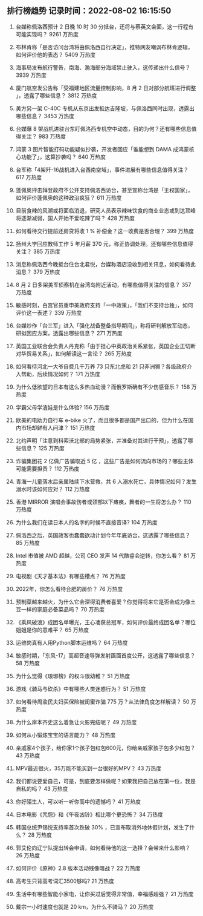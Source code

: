 
## 排行榜趋势 记录时间：2022-08-02 16:15:50
  
  1. 台媒称佩洛西预计 2 日晚 10 时 30 分抵台，还将与蔡英文会面，这一行程有可能实现吗？ 9261 万热度
    
  2. 布林肯称「是否访问台湾将由佩洛西自行决定」，推特网友嘲讽布林肯逻辑，如何评价他的表态？ 5409 万热度
    
  3. 海事局发布航行警告，南海、渤海部分海域禁止驶入，这传递出什么信号？ 3939 万热度
    
  4. 厦门航空发公告称「受福建地区流量控制影响，8 月 2 日对部分航班进行调整 ​」，透露了哪些信息？ 3812 万热度
    
  5. 美方另一架 C-40C 专机从东京出发抵达吉隆坡，与佩洛西同时出现，透露出哪些信息？ 3453 万热度
    
  6. 台媒曝 8 架战机进驻台东盯佩洛西专机空中动态，目的为何？还有哪些信息值得关注？ 983 万热度
    
  7. 鸿蒙 3 图片智能打码功能疑似抄袭，开发者回应「谁能想到 DAMA 成鸿蒙核心功能了」，这算抄袭吗？ 640 万热度
    
  8. 台军称「4架歼-16战机进入台西南空域」，事件进展有哪些信息值得关注？ 617 万热度
    
  9. 蓬佩奥抨击拜登政府不公开支持佩洛西访台，甚至宣称台湾是「主权国家」，如何评价蓬佩奥的这种政治疯狂？ 611 万热度
    
  10. 目前食辣的风潮或将面临消退，研究人员表示辣味饮食的商业业态或到达顶峰将逐渐减弱，国人开始不爱吃辣了吗？ 428 万热度
    
  11. 如何看待交行提前还房贷将收 1 % 补偿金？这一收费是否合理？ 399 万热度
    
  12. 扬州大学回应教师工作 5 年月薪 370 元，称正协调处理。还有哪些信息值得关注？ 385 万热度
    
  13. 消息称佩洛西今晚抵台住台北君悦，台媒称酒店没收到相关讯息，如何看待此消息？ 379 万热度
    
  14. 8 月 2 日多架美军侦察机在台湾岛附近活动，有哪些值得关注的信息？ 357 万热度
    
  15. 敏感时刻，白宫官员重申美政府支持「一中政策」，「我们不支持台独」，如何评价这一表述？ 339 万热度
    
  16. 台媒炒作「台三军」进入「强化战备整备指导期间」，称将研判解放军动态，研拟因应方案，透露出哪些信息？ 271 万热度
    
  17. 英国工业联合会负责人丹克称「由于担心中英政治关系紧张，英国企业正切断对华贸易关系」，如何解读这一言论？ 265 万热度
    
  18. 如何看待河北一大爷自费几千万养 73 只东北虎和 21 只非洲狮？各级政府介入帮助，后续情况如何？ 171 万热度
    
  19. 为什么低欲望的日本有这么多热血动漫？而俄罗斯确有不少伤感音乐？ 158 万热度
    
  20. 学霸父母学渣娃是什么体验? 156 万热度
    
  21. 欧美的电助力自行车 e-bike 火了，而且很多都是国产出口的，但为什么在国内市场却鲜有人问津？ 151 万热度
    
  22. 北约声明「注意到科索沃北部的局势紧张，并准备对其进行干预」，透露了哪些信息？ 125 万热度
    
  23. 诈骗集团花 2 亿做广告骗取近 5 亿 ，这些广告是如何流向市场的？哪些主体可能需要担责？ 112 万热度
    
  24. 青海一儿童落水后亲属陆续下水营救，共 6 人溺水死亡，具体情况如何？发生溺水时该如何应对？ 112 万热度
    
  25. 香港 MIRROR 演唱会事故伤者或颈部以下瘫痪，舞者的一生将怎么办？ 110 万热度
    
  26. 为什么我们在读日本人的名字的时候不直接音译? 104 万热度
    
  27. 佩洛西之后，英国政客也蠢蠢欲动计划今年年底访台，这透露了哪些信息？ 85 万热度
    
  28. Intel 市值被 AMD 超越，公司 CEO 发声 14 代酷睿会逆转，你怎么看？ 81 万热度
    
  29. 电视剧《天才基本法》有哪些槽点？ 76 万热度
    
  30. 2022年，你怎么看待合肥的房价？ 76 万热度
    
  31. 预制菜越来越火，为什么它会深得消费者喜爱？你觉得将来它是否会成为像土豆一样的家庭必备菜品吗？ 70 万热度
    
  32. 《乘风破浪》成团名单曝光，王心凌获总冠军，如何评价最终成团名单？哪位姐姐是你的意难平？ 65 万热度
    
  33. 运维岗真有人用Python脚本运维吗？ 64 万热度
    
  34. 敏感时期，「东风-17」高超音速导弹发射画面首度公开，这透露了哪些信息？ 58 万热度
    
  35. 为什么觉得《琅琊榜》的权斗很幼稚？ 51 万热度
    
  36. 游戏《骑马与砍杀》中有哪些人类迷惑行为？ 51 万热度
    
  37. 如何看待周渝民夫妇买保险被闺蜜诈骗 775 万？从法律角度怎样解读？ 50 万热度
    
  38. 为什么岸本齐史这么着急让火影完结呢？ 49 万热度
    
  39. 如何从小锻炼宝宝的语言能力？ 48 万热度
    
  40. 亲戚家4个孩子，给你家1个孩子包红包600元，你给亲戚家孩子包多少红包？ 43 万热度
    
  41. MPV最近很火，35万能不能买到一台很好的MPV？ 43 万热度
    
  42. 我们都说要爱自己，可是，到底要怎样做呢？如果我把自己放在第一位，我是自私的吗？ 43 万热度
    
  43. 你好陌生人，可以听一听你高中的遗憾吗？ 41 万热度
    
  44. 日本电影《咒怨》和《午夜凶铃》相比哪个更恐怖？ 34 万热度
    
  45. 韩国总统尹锡悦支持率首次跌破 30% ，已宣布取消外地休假计划，发生了什么？ 28 万热度
    
  46. 郭艾伦向辽宁队提出转会申请，如何看待他的这一选择？会带来什么影响？ 26 万热度
    
  47. 如何评价《原神》2.8 版本活动残像暗战？ 22 万热度
    
  48. 高考生只背高考词汇3500够吗? 21 万热度
    
  49. 生活中有哪些智能小家电，让你买过后觉得非常值，幸福感超强？ 21 万热度
    
  50. 戴宗一小时速度也就是 20 km，为什么不骑马？ 20 万热度
    